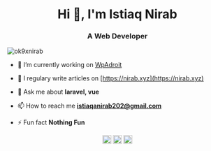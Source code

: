 <h1 align="center">Hi 👋, I'm Istiaq Nirab</h1>
<h3 align="center">A Web Developer</h3>
<p align="left"> <img src="https://komarev.com/ghpvc/?username=ok9xnirab" alt="ok9xnirab" /> </p>

- 🔭 I’m currently working on [WpAdroit](https://wpadroit.com)

- 📝 I regulary write articles on [https://nirab.xyz](https://nirab.xyz)

- 💬 Ask me about **laravel, vue**

- 📫 How to reach me **istiaqanirab202@gmail.com**

- ⚡ Fun fact **Nothing Fun**

<p align="center">
<a href="https://dev.to/ok9xnirab" target="blank"><img align="center" src="https://cdn.jsdelivr.net/npm/simple-icons@3.0.1/icons/dev-dot-to.svg" alt="ok9xnirab" height="20" width="20" /></a>
<a href="https://twitter.com/ok9xnirab" target="blank"><img align="center" src="https://cdn.jsdelivr.net/npm/simple-icons@3.0.1/icons/twitter.svg" alt="ok9xnirab" height="20" width="20" /></a>
<a href="https://fb.com/ok9xnirab" target="blank"><img align="center" src="https://cdn.jsdelivr.net/npm/simple-icons@3.0.1/icons/facebook.svg" alt="ok9xnirab" height="20" width="20" /></a>
</p>
